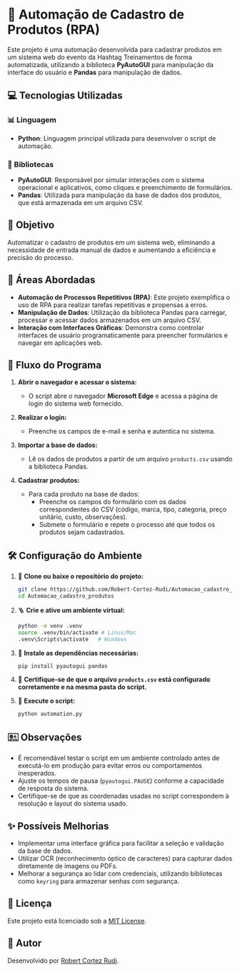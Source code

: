 # 🚀 Automação de Cadastro de Produtos (RPA)

Este projeto é uma automação desenvolvida para cadastrar produtos em um sistema web do evento da Hashtag Treinamentos de forma automatizada, utilizando a biblioteca **PyAutoGUI** para manipulação da interface do usuário e **Pandas** para manipulação de dados.

## 💻 Tecnologias Utilizadas

### 📊 Linguagem
- **Python**: Linguagem principal utilizada para desenvolver o script de automação.

### 🔧 Bibliotecas
- **PyAutoGUI**: Responsável por simular interações com o sistema operacional e aplicativos, como cliques e preenchimento de formulários.
- **Pandas**: Utilizada para manipulação da base de dados dos produtos, que está armazenada em um arquivo CSV.

## 🚀 Objetivo
Automatizar o cadastro de produtos em um sistema web, eliminando a necessidade de entrada manual de dados e aumentando a eficiência e precisão do processo.

## 🔬 Áreas Abordadas

- **Automação de Processos Repetitivos (RPA)**: Este projeto exemplifica o uso de RPA para realizar tarefas repetitivas e propensas a erros.
- **Manipulação de Dados**: Utilização da biblioteca Pandas para carregar, processar e acessar dados armazenados em um arquivo CSV.
- **Interação com Interfaces Gráficas**: Demonstra como controlar interfaces de usuário programaticamente para preencher formulários e navegar em aplicações web.

## 🔄 Fluxo do Programa

1. **Abrir o navegador e acessar o sistema:**
   - O script abre o navegador **Microsoft Edge** e acessa a página de login do sistema web fornecido.

2. **Realizar o login:**
   - Preenche os campos de e-mail e senha e autentica no sistema.

3. **Importar a base de dados:**
   - Lê os dados de produtos a partir de um arquivo `products.csv` usando a biblioteca Pandas.

4. **Cadastrar produtos:**
   - Para cada produto na base de dados:
     - Preenche os campos do formulário com os dados correspondentes do CSV (código, marca, tipo, categoria, preço unitário, custo, observações).
     - Submete o formulário e repete o processo até que todos os produtos sejam cadastrados.

## 🛠️ Configuração do Ambiente

1. 🔧 **Clone ou baixe o repositório do projeto:**
   ```bash
   git clone https://github.com/Robert-Cortez-Rudi/Automacao_cadastro_produtos
   cd Automacao_cadastro_produtos
   ```

2. 🪜 **Crie e ative um ambiente virtual:**
   ```bash
   python -m venv .venv
   source .venv/bin/activate # Linux/Mac
   .venv\Scripts\activate   # Windows
   ```

3. 🔄 **Instale as dependências necessárias:**
   ```bash
   pip install pyautogui pandas
   ```

4. 🔐 **Certifique-se de que o arquivo `products.csv` está configurado corretamente e na mesma pasta do script.**

5. 🔁 **Execute o script:**
   ```bash
   python automation.py
   ```

## 🖭 Observações

- É recomendável testar o script em um ambiente controlado antes de executá-lo em produção para evitar erros ou comportamentos inesperados.
- Ajuste os tempos de pausa (`pyautogui.PAUSE`) conforme a capacidade de resposta do sistema.
- Certifique-se de que as coordenadas usadas no script correspondem à resolução e layout do sistema usado.

## ✨ Possíveis Melhorias

- Implementar uma interface gráfica para facilitar a seleção e validação da base de dados.
- Utilizar OCR (reconhecimento óptico de caracteres) para capturar dados diretamente de imagens ou PDFs.
- Melhorar a segurança ao lidar com credenciais, utilizando bibliotecas como `keyring` para armazenar senhas com segurança.

## 📢 Licença

Este projeto está licenciado sob a [MIT License](LICENSE).

## 👤 Autor

Desenvolvido por [Robert Cortez Rudi](https://github.com/Robert-Cortez-Rudi).



